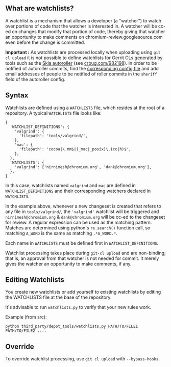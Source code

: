 ## What are watchlists?

A watchlist is a mechanism that allows a developer (a "watcher") to watch over
portions of code that the watcher is interested in. A watcher will be cc-ed on
changes that modify that portion of code, thereby giving that watcher an
opportunity to make comments on chromium-review.googlesource.com even before the
change is committed.

**Important :** As watchlists are processed locally when uploading using `git cl
upload` it is not possible to define watchlists for Gerrit CLs generated by
tools such as the [Skia autoroller][skia-autoroller] (see
[crbug.com/982198][crbug-982198]). In order to be notified of autoroller
commits, find the [corresponding config file][roller-configs] and add email
addresses of people to be notified of roller commits in the `sheriff` field of
the autoroller config.

## Syntax

Watchlists are defined using a `WATCHLISTS` file, which resides at the root of a
repository. A typical `WATCHLISTS` file looks like:

```
{
  'WATCHLIST_DEFINITIONS': {
    'valgrind': {
      'filepath': 'tools/valgrind/',
    },
    'mac': {
      'filepath': 'cocoa|\.mm$|(_mac|_posix)\.(cc|h)$',
    },
  },
  'WATCHLISTS': {
    'valgrind': ['nirnimesh@chromium.org', 'dank@chromium.org'],
  },
}
```

In this case, watchlists named `valgrind` and `mac` are defined in
`WATCHLIST_DEFINITIONS` and their corresponding watchers declared in
`WATCHLISTS`.

In the example above, whenever a new changeset is created that refers to any
file in `tools/valgrind/`, the `'valgrind'` watchlist will be triggered and
`nirnimesh@chromium.org` & `dank@chromium.org` will be cc-ed to the changeset
for review. A regular expression can be used as the matching pattern. Matches
are determined using python's `re.search()` function call, so matching `A_WORD`
is the same as matching `.*A_WORD.*`.

Each name in `WATCHLISTS` must be defined first in `WATCHLIST_DEFINITIONS`.

Watchlist processing takes place during `git-cl upload` and are non-binding;
that is, an approval from that watcher is not needed for commit. It merely gives
the watcher an opportunity to make comments, if any.

## Editing Watchlists

You create new watchlists or add yourself to existing watchlists by editing the
WATCHLISTS file at the base of the repository.

It's advisable to run `watchlists.py` to verify that your new rules work.

Example (from src):

```
python third_party/depot_tools/watchlists.py PATH/TO/FILE1 PATH/TO/FILE2 ....
```


## Override

To override watchlist processing, use `git cl upload` with `--bypass-hooks`.

[//]: # (the reference link section should be alphabetically sorted)
[skia-autoroller]: https://skia.googlesource.com/buildbot/+/HEAD/autoroll/README.md
[crbug-982198]: https://bugs.chromium.org/p/chromium/issues/detail?id=982198
[roller-configs]: https://skia.googlesource.com/buildbot/+/HEAD/autoroll/config
